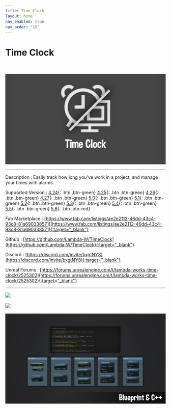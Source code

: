 ```yaml
---
title: Time Clock
layout: home
nav_enabled: true
nav_order: "15"
---
```

# Time Clock
<br>

![](assets/timeclock_banner.png)

***

Description
:  Easily track how long you've work in a project, and manage your times with alarms.

Supported Version
: <span class="fs-2">
[4.24](){: .btn .btn-green}
[4.25](){: .btn .btn-green}
[4.26](){: .btn .btn-green}
[4.27](){: .btn .btn-green}
[5.0](){: .btn .btn-green}
[5.1](){: .btn .btn-green}
[5.2](){: .btn .btn-green}
[5.3](){: .btn .btn-green}
[5.4](){: .btn .btn-green}
[5.5](){: .btn .btn-green}
[5.6](){: .btn .btn-red}
</span>

Fab Marketplace
:  [https://www.fab.com/listings/ae2e2112-46dd-43c4-93c8-81a690338571](https://www.fab.com/listings/ae2e2112-46dd-43c4-93c8-81a690338571){:target="_blank"}

Github
: [https://github.com/Lambda-W/TimeClock](https://github.com/Lambda-W/TimeClock){:target="_blank"}

Discord
: [https://discord.com/invite/bxgtNY8](https://discord.com/invite/bxgtNY8){:target="_blank"}

Unreal Forums
: [https://forums.unrealengine.com/t/lambda-works-time-clock/2525302](https://forums.unrealengine.com/t/lambda-works-time-clock/2525302){:target="_blank"}

***

![](assets/timeclock_screenshot_editortool.avif)

![](assets/timeclock_screenshot_alarms.avif)

![](assets/timeclock_screnshot_api.jpg)











